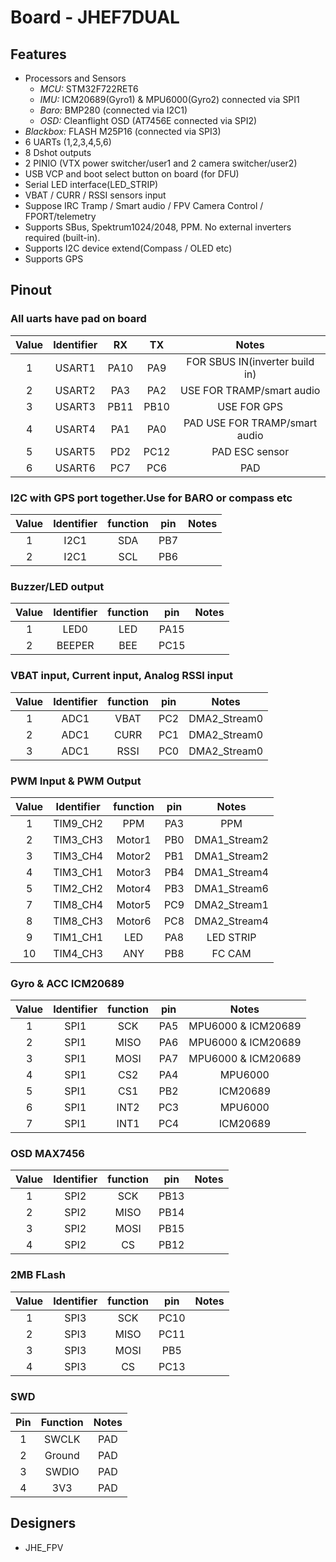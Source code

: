 # Board - JHEF7DUAL

## Features

* Processors and Sensors
  * *MCU:* STM32F722RET6
  * *IMU:* ICM20689(Gyro1) & MPU6000(Gyro2) connected via SPI1
  * *Baro:* BMP280 (connected via I2C1)
  * *OSD:* Cleanflight OSD (AT7456E connected via SPI2)
* *Blackbox:* FLASH M25P16 (connected via SPI3)
* 6 UARTs (1,2,3,4,5,6)
* 8 Dshot outputs
* 2 PINIO (VTX power switcher/user1 and 2 camera switcher/user2)
* USB VCP and boot select button on board (for DFU) 
* Serial LED interface(LED_STRIP)
* VBAT / CURR / RSSI sensors input
* Suppose IRC Tramp / Smart audio / FPV Camera Control / FPORT/telemetry
* Supports SBus, Spektrum1024/2048, PPM. No external inverters required (built-in).
* Supports I2C device extend(Compass / OLED etc)
* Supports GPS

## Pinout

### All uarts have pad on board 

| Value | Identifier |  RX  |  TX  |             Notes              |
| :---: | :--------: | :--: | :--: | :----------------------------: |
|   1   |   USART1   | PA10 | PA9  | FOR SBUS IN(inverter build in) |
|   2   |   USART2   | PA3  | PA2  |   USE FOR TRAMP/smart audio    |
|   3   |   USART3   | PB11 | PB10 |          USE FOR GPS           |
|   4   |   USART4   | PA1  | PA0  | PAD USE FOR TRAMP/smart audio  |
|   5   |   USART5   | PD2  | PC12 |         PAD ESC sensor         |
|   6   |   USART6   | PC7  | PC6  |              PAD               |

### I2C with GPS port together.Use for BARO or compass etc 

| Value | Identifier | function | pin  | Notes |
| :---: | :--------: | :------: | :--: | :---: |
|   1   |    I2C1    |   SDA    | PB7  |       |
|   2   |    I2C1    |   SCL    | PB6  |       |

### Buzzer/LED output 

| Value | Identifier | function | pin  | Notes |
| :---: | :--------: | :------: | :--: | :---: |
|   1   |    LED0    |   LED    | PA15 |       |
|   2   |   BEEPER   |   BEE    | PC15 |       |

### VBAT input, Current input, Analog RSSI input

| Value | Identifier | function | pin  |    Notes     |
| :---: | :--------: | :------: | :--: | :----------: |
|   1   |    ADC1    |   VBAT   | PC2  | DMA2_Stream0 |
|   2   |    ADC1    |   CURR   | PC1  | DMA2_Stream0 |
|   3   |    ADC1    |   RSSI   | PC0  | DMA2_Stream0 |

### PWM Input & PWM Output 

| Value | Identifier | function | pin  |    Notes     |
| :---: | :--------: | :------: | :--: | :----------: |
|   1   |  TIM9_CH2  |   PPM    | PA3  |     PPM      |
|   2   |  TIM3_CH3  |  Motor1  | PB0  | DMA1_Stream2 |
|   3   |  TIM3_CH4  |  Motor2  | PB1  | DMA1_Stream2 |
|   4   |  TIM3_CH1  |  Motor3  | PB4  | DMA1_Stream4 |
|   5   |  TIM2_CH2  |  Motor4  | PB3  | DMA1_Stream6 |
|   7   |  TIM8_CH4  |  Motor5  | PC9  | DMA2_Stream1 |
|   8   |  TIM8_CH3  |  Motor6  | PC8  | DMA2_Stream4 |
|   9   |  TIM1_CH1  |   LED    | PA8  |  LED STRIP   |
|  10   |  TIM4_CH3  |   ANY    | PB8  |    FC CAM    |

### Gyro & ACC  ICM20689

| Value | Identifier | function | pin  |       Notes        |
| :---: | :--------: | :------: | :--: | :----------------: |
|   1   |    SPI1    |   SCK    | PA5  | MPU6000 & ICM20689 |
|   2   |    SPI1    |   MISO   | PA6  | MPU6000 & ICM20689 |
|   3   |    SPI1    |   MOSI   | PA7  | MPU6000 & ICM20689 |
|   4   |    SPI1    |   CS2    | PA4  |      MPU6000       |
|   5   |    SPI1    |   CS1    | PB2  |      ICM20689      |
|   6   |    SPI1    |   INT2   | PC3  |      MPU6000       |
|   7   |    SPI1    |   INT1   | PC4  |      ICM20689      |

### OSD MAX7456

| Value | Identifier | function | pin  | Notes |
| :---: | :--------: | :------: | :--: | :---: |
|   1   |    SPI2    |   SCK    | PB13 |       |
|   2   |    SPI2    |   MISO   | PB14 |       |
|   3   |    SPI2    |   MOSI   | PB15 |       |
|   4   |    SPI2    |    CS    | PB12 |       |

### 2MB FLash

| Value | Identifier | function | pin  | Notes |
| :---: | :--------: | :------: | :--: | :---: |
|   1   |    SPI3    |   SCK    | PC10 |       |
|   2   |    SPI3    |   MISO   | PC11 |       |
|   3   |    SPI3    |   MOSI   | PB5  |       |
|   4   |    SPI3    |    CS    | PC13 |       |

### SWD

| Pin  | Function | Notes |
| :--: | :------: | :---: |
|  1   |  SWCLK   |  PAD  |
|  2   |  Ground  |  PAD  |
|  3   |  SWDIO   |  PAD  |
|  4   |   3V3    |  PAD  |

## Designers

- JHE_FPV